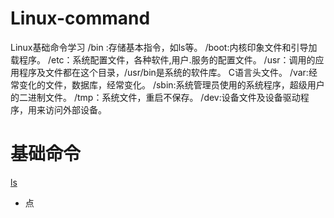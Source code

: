 # Linux-command
Linux基础命令学习 
    /bin :存储基本指令，如ls等。
    /boot:内核印象文件和引导加载程序。
    /etc：系统配置文件，各种软件,用户.服务的配置文件。
    /usr：调用的应用程序及文件都在这个目录，/usr/bin是系统的软件库。
    C语言头文件。
    /var:经常变化的文件，数据库，经常变化。
    /sbin:系统管理员使用的系统程序，超级用户的二进制文件。
    /tmp：系统文件，重启不保存。
    /dev:设备文件及设备驱动程序，用来访问外部设备。
# 基础命令
 [ls](https://github.com/zmmoo/Linux-command/blob/master/ls)
- 点
